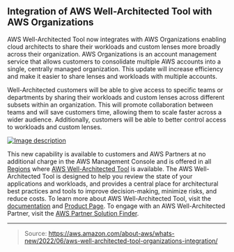 ## Integration of AWS Well-Architected Tool with AWS Organizations

AWS Well-Architected Tool now integrates with AWS Organizations enabling cloud architects to share their workloads and custom lenses more broadly across their organization. AWS Organizations is an account management service that allows customers to consolidate multiple AWS accounts into a single, centrally managed organization. This update will increase efficiency and make it easier to share lenses and workloads with multiple accounts.

Well-Architected customers will be able to give access to specific teams or departments by sharing their workloads and custom lenses across different subsets within an organization. This will promote collaboration between teams and will save customers time, allowing them to scale faster across a wider audience. Additionally, customers will be able to better control access to workloads and custom lenses.

[![Image description](https://dev-to-uploads.s3.amazonaws.com/uploads/articles/r71m2wk06x3ib803b96l.png)](https://serverspace.io/ref/466650)

This new capability is available to customers and AWS Partners at no additional charge in the AWS Management Console and is offered in all [Regions](https://aws.amazon.com/about-aws/global-infrastructure/regional-product-services/) where [AWS Well-Architected Tool](https://console.aws.amazon.com/wellarchitected/) is available. The AWS Well-Architected Tool is designed to help you review the state of your applications and workloads, and provides a central place for architectural best practices and tools to improve decision-making, minimize risks, and reduce costs. To learn more about AWS Well-Architected Tool, visit the [documentation](https://docs.aws.amazon.com/wellarchitected/) and [Product Page](https://aws.amazon.com/well-architected-tool/). To engage with an AWS Well-Architected Partner, visit the [AWS Partner Solution Finder](https://partners.amazonaws.com/search/partners?facets=%27Program+:+Well+Architected%27&size=10&start=0&sort=Relevance&view=Grid).

---

> Source: https://aws.amazon.com/about-aws/whats-new/2022/06/aws-well-architected-tool-organizations-integration/